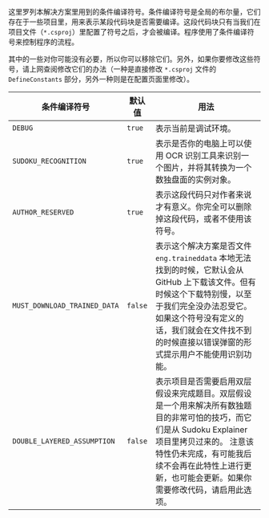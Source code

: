 这里罗列本解决方案里用到的条件编译符号。条件编译符号是全局的布尔量，它们存在于一些项目里，用来表示某段代码块是否需要编译。这段代码块只有当我们在项目文件（`*.csproj`）里配置了符号之后，才会被编译。程序使用了条件编译符号来控制程序的流程。

其中的一些对你可能没有必要，所以你可以移除它们。另外，如果你要修改这些符号，请上网查阅修改它们的办法（一种是直接修改 `*.csproj` 文件的 `DefineConstants` 部分，另外一种则是在配置页面里修改）。

| 条件编译符号                 | 默认值  | 用法                                                         |
| ---------------------------- | ------- | ------------------------------------------------------------ |
| `DEBUG`                      | `true`  | 表示当前是调试环境。                                         |
| `SUDOKU_RECOGNITION`         | `true`  | 表示是否你的电脑上可以使用 OCR 识别工具来识别一个图片，并将其转换为一个数独盘面的实例对象。 |
| `AUTHOR_RESERVED`            | `true`  | 表示这段代码只对作者来说才有意义。你完全可以删除掉这段代码，或者不使用该符号。 |
| `MUST_DOWNLOAD_TRAINED_DATA` | `false` | 表示这个解决方案是否文件 `eng.traineddata` 本地无法找到的时候，它默认会从 GitHub 上下载该文件。但有时候这个下载特别慢，以至于我们完全没办法忍受它。如果这个符号没有定义的话，我们就会在文件找不到的时候直接以错误弹窗的形式提示用户不能使用识别功能。 |
| `DOUBLE_LAYERED_ASSUMPTION`  | `false` | 表示项目是否需要启用双层假设来完成题目。双层假设是一个用来解决所有数独题目的非常可怕的技巧，而它们是从 Sudoku Explainer 项目里拷贝过来的。 注意该特性仍未完成，有可能我后续不会再在此特性上进行更新，也可能会更新。如果你需要修改代码，请启用此选项。 |